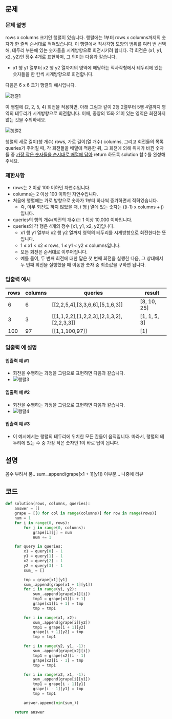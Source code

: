 문제
-----

### 문제 설명

rows x columns 크기인 행렬이 있습니다. 행렬에는 1부터 rows x columns까지의 숫자가 한 줄씩 순서대로 적혀있습니다. 이 행렬에서 직사각형 모양의 범위를 여러 번 선택해, 테두리 부분에 있는 숫자들을 시계방향으로 회전시키려 합니다. 각 회전은 (x1, y1, x2, y2)인 정수 4개로 표현하며, 그 의미는 다음과 같습니다.

- x1 행 y1 열부터 x2 행 y2 열까지의 영역에 해당하는 직사각형에서 테두리에 있는 숫자들을 한 칸씩 시계방향으로 회전합니다.

다음은 6 x 6 크기 행렬의 예시입니다.

![행렬1](../../assets/rowand1.png)

이 행렬에 (2, 2, 5, 4) 회전을 적용하면, 아래 그림과 같이 2행 2열부터 5행 4열까지 영역의 테두리가 시계방향으로 회전합니다. 이때, 중앙의 15와 21이 있는 영역은 회전하지 않는 것을 주의하세요.

![행렬2](../../assets/rowand2.png)

행렬의 세로 길이(행 개수) rows, 가로 길이(열 개수) columns, 그리고 회전들의 목록 queries가 주어질 때, 각 회전들을 배열에 적용한 뒤, 그 회전에 의해 위치가 바뀐 숫자들 중 <u>가장 작은 숫자들을 순서대로 배열에 담아</u> return 하도록 solution 함수를 완성해주세요.

### 제한사항

- rows는 2 이상 100 이하인 자연수입니다.
- columns는 2 이상 100 이하인 자연수입니다.
- 처음에 행렬에는 가로 방향으로 숫자가 1부터 하나씩 증가하면서 적혀있습니다.
    - 즉, 아무 회전도 하지 않았을 때, i 행 j 열에 있는 숫자는 ((i-1) x columns + j)입니다.
- queries의 행의 개수(회전의 개수)는 1 이상 10,000 이하입니다.
- queries의 각 행은 4개의 정수 [x1, y1, x2, y2]입니다.
    - x1 행 y1 열부터 x2 행 y2 열까지 영역의 테두리를 시계방향으로 회전한다는 뜻입니다.
    - 1 ≤ x1 < x2 ≤ rows, 1 ≤ y1 < y2 ≤ columns입니다.
    - 모든 회전은 순서대로 이루어집니다.
    - 예를 들어, 두 번째 회전에 대한 답은 첫 번째 회전을 실행한 다음, 그 상태에서 두 번째 회전을 실행했을 때 이동한 숫자 중 최솟값을 구하면 됩니다.

### 입출력 예시

|rows|columns|queries|result|
|---|---|---|---|
|6|6|[[2,2,5,4],[3,3,6,6],[5,1,6,3]]|[8, 10, 25]|
|3|3|[[1,1,2,2],[1,2,2,3],[2,1,3,2],[2,2,3,3]]|[1, 1, 5, 3]|
|100|97|[[1,1,100,97]]|[1]|

### 입출력 예 설명

#### 입출력 예 #1

- 회전을 수행하는 과정을 그림으로 표현하면 다음과 같습니다.
- ![행렬3](../../assets/rowand3.png)

#### 입출력 예 #2

- 회전을 수행하는 과정을 그림으로 표현하면 다음과 같습니다.
- ![행렬4](../../assets/rowand4.png)

#### 입출력 예 #3

- 이 예시에서는 행렬의 테두리에 위치한 모든 칸들이 움직입니다. 따라서, 행렬의 테두리에 있는 수 중 가장 작은 숫자인 1이 바로 답이 됩니다.

설명
------
꼼수 부려서 품.. sum_.append(grape[x1 + 1][y1]) 이부분... 나중에 리뷰

코드
------

``` python
def solution(rows, columns, queries):
    answer = []
    grape = [[0 for col in range(columns)] for row in range(rows)]
    num = 1
    for i in range(0, rows):
        for j in range(0, columns):
            grape[i][j] = num
            num += 1

    for query in queries:
        x1 = query[0] - 1
        y1 = query[1] - 1
        x2 = query[2] - 1
        y2 = query[3] - 1
        sum_ = []

        tmp = grape[x1][y1]
        sum_.append(grape[x1 + 1][y1])
        for i in range(y1, y2):
            sum_.append(grape[x1][i])
            tmp1 = grape[x1][i + 1]
            grape[x1][i + 1] = tmp
            tmp = tmp1

        for i in range(x1, x2):
            sum_.append(grape[i][y2])
            tmp1 = grape[i + 1][y2]
            grape[i + 1][y2] = tmp
            tmp = tmp1

        for i in range(y2, y1, -1):
            sum_.append(grape[x2][i])
            tmp1 = grape[x2][i - 1]
            grape[x2][i - 1] = tmp
            tmp = tmp1

        for i in range(x2, x1, -1):
            sum_.append(grape[i][y1])
            tmp1 = grape[i - 1][y1]
            grape[i - 1][y1] = tmp
            tmp = tmp1

        answer.append(min(sum_))

    return answer
```